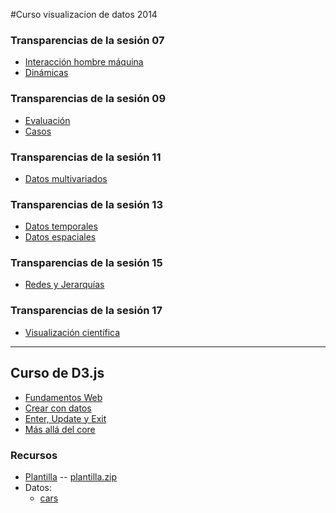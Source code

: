
#Curso visualizacion de datos 2014 

### Transparencias de la sesión 07

* [Interacción hombre máquina](s07_interaccion_y_dinamicas/s07-1_interacción_hombre_maquina.html)
* [Dinámicas](s07_interaccion_y_dinamicas/s07-2_dinamicas.html)

### Transparencias de la sesión 09

* [Evaluación](s09_evaluacion/s09_evaluación.html)
* [Casos](s09_evaluacion/s09_casos.html)

### Transparencias de la sesión 11

* [Datos multivariados](s11_multivariado/s11_multivariado.html)

### Transparencias de la sesión 13

* [Datos temporales](s13_temporal_y_espacial/s13_temporal.html)
* [Datos espaciales](s13_temporal_y_espacial/s13_espacial.html)

### Transparencias de la sesión 15

* [Redes y Jerarquías](s15_redes_y_jerarquías/s15_redes_jerarquías.html)

### Transparencias de la sesión 17

* [Visualización científica](s17_scivis/s17_scivis.html)

<hr>

## Curso de D3.js

* [Fundamentos Web](curso_d3/fundamentos_web.html)
* [Crear con datos](curso_d3/crear_con_datos.html)
* [Enter, Update y Exit](curso_d3/enter_update_exit.html)
* [Más allá del core](curso_d3/mas_alla_del_core.html)

### Recursos

* [Plantilla](curso_d3/plantilla/) -- [plantilla.zip](curso_d3/plantilla.zip)
* Datos:
	* [cars](curso_d3/data/cars.csv)

